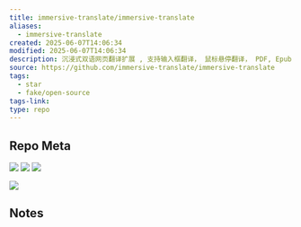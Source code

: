 ```yaml
---
title: immersive-translate/immersive-translate
aliases:
  - immersive-translate
created: 2025-06-07T14:06:34
modified: 2025-06-07T14:06:34
description: 沉浸式双语网页翻译扩展 , 支持输入框翻译， 鼠标悬停翻译， PDF, Epub, 字幕文件, TXT 文件翻译 - Immersive Dual Web Page Translation Extension
source: https://github.com/immersive-translate/immersive-translate
tags:
  - star
  - fake/open-source
tags-link: 
type: repo
---
```

## Repo Meta

![](https://img.shields.io/github/stars/immersive-translate/immersive-translate?style=for-the-badge&label=stars) ![](https://img.shields.io/github/repo-size/immersive-translate/immersive-translate?style=for-the-badge&label=size) ![](https://img.shields.io/github/created-at/immersive-translate/immersive-translate?style=for-the-badge&label=since)

[![](https://github-readme-stats.vercel.app/api/pin/?username=immersive-translate&repo=immersive-translate&bg_color=00000000)](https://github.com/immersive-translate/immersive-translate)

## Notes

